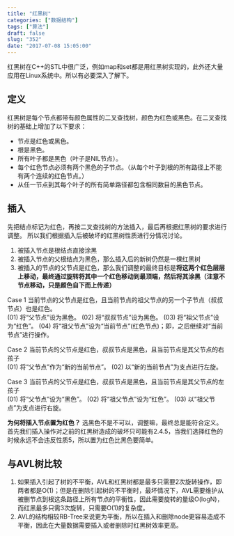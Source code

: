 ```yaml
---
title: "红黑树"
categories: ["数据结构"]
tags: ["算法"]
draft: false
slug: "352"
date: "2017-07-08 15:05:00"
---
```


红黑树在C++的STL中很广泛，例如map和set都是用红黑树实现的，此外还大量应用在Linux系统中。所以有必要深入了解下。

## 定义
红黑树是每个节点都带有颜色属性的二叉查找树，颜色为红色或黑色。在二叉查找树的基础上增加了以下要求：

- 节点是红色或黑色。
- 根是黑色。
- 所有叶子都是黑色（叶子是NIL节点）。
- 每个红色节点必须有两个黑色的子节点。（从每个叶子到根的所有路径上不能有两个连续的红色节点。）
- 从任一节点到其每个叶子的所有简单路径都包含相同数目的黑色节点。

## 插入
先把结点标记为红色，再按二叉查找树的方法插入，最后再根据红黑树的要求进行调整。
所以我们根据插入后被破坏的红黑树性质进行分情况讨论。

1. 被插入节点是根结点直接涂黑
2. 被插入节点的父根结点为黑色，那么插入后的新树仍然是一棵红黑树
3. 被插入的节点的父节点是红色，那么我们调整的最终目标是**将这两个红色层层上移动，最终通过旋转将其中一个红色移动到最顶端，然后将其涂黑（注意不节点移动，只是颜色自下而上传递）**

Case 1	当前节点的父节点是红色，且当前节点的祖父节点的另一个子节点（叔叔节点）也是红色。	
(01) 将“父节点”设为黑色。
(02) 将“叔叔节点”设为黑色。
(03) 将“祖父节点”设为“红色”。
(04) 将“祖父节点”设为“当前节点”(红色节点)；即，之后继续对“当前节点”进行操作。

Case 2	当前节点的父节点是红色，叔叔节点是黑色，且当前节点是其父节点的右孩子	
(01) 将“父节点”作为“新的当前节点”。
(02) 以“新的当前节点”为支点进行左旋。

Case 3	当前节点的父节点是红色，叔叔节点是黑色，且当前节点是其父节点的左孩子	
(01) 将“父节点”设为“黑色”。
(02) 将“祖父节点”设为“红色”。
(03) 以“祖父节点”为支点进行右旋。

**为何将插入节点置为红色？**
选黑色不是不可以，调整嘛，最终总是能符合定义。首先我们插入操作对之前的红黑树造成的破坏只可能有2.4.5，当我们选择红色的时候永远不会违反性质5，所以置为红色比黑色要简单。

## 与AVL树比较

1. 如果插入引起了树的不平衡，AVL和红黑树都是最多只需要2次旋转操作，即两者都是O(1)；但是在删除引起树的不平衡时，最坏情况下，AVL需要维护从被删节点到根这条路径上所有节点的平衡性，因此需要旋转的量级O(logN)，而红黑最多只需3次旋转，只需要O(1)的复杂度。
2. AVL的结构相较RB-Tree来说更为平衡，所以在插入和删除node更容易造成不平衡，因此在大量数据需要插入或者删除时红黑树效率更高。
